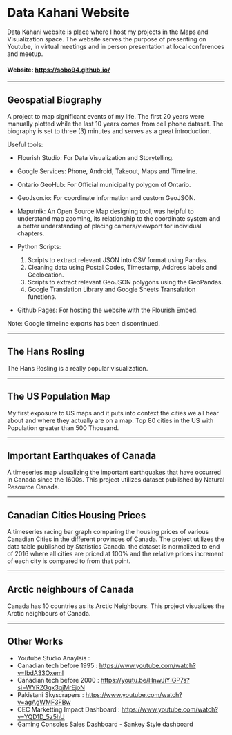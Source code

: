 # Data Kahani Website
Data Kahani website is place where I host my projects in the Maps and Visualization space. The website serves 
the purpose of presenting on Youtube, in virtual meetings and in person presentation at local conferences and
meetup. 

#### Website: https://sobo94.github.io/

----
## Geospatial Biography
A project to map significant events of my life. The first 20 years were manually plotted while the last 10 years comes
from cell phone dataset. The biography is set to three (3) minutes and serves as a great introduction.

Useful tools:
- Flourish Studio: For Data Visualization and Storytelling.
- Google Services: Phone, Android, Takeout, Maps and Timeline. 
- Ontario GeoHub:  For Official municipality polygon of Ontario.
- GeoJson.io:  For coordinate information and custom GeoJSON.
- Maputnik: An Open Source Map designing tool, was helpful to understand map zooming, its relationship
  to the coordinate system and a better understanding of placing camera/viewport for individual chapters.  
- Python Scripts: 
	1) Scripts to extract relevant JSON into CSV format using Pandas. 
	2) Cleaning data using Postal Codes, Timestamp, Address labels and Geolocation. 
	3) Scripts to extract relevant GeoJSON polygons using the GeoPandas.
	4) Google Translation Library and Google Sheets Transalation functions. 

- Github Pages: For hosting the website with the Flourish Embed.

Note: Google timeline exports has been discontinued. 

----
## The Hans Rosling
The Hans Rosling is a really popular visualization. 

----
## The US Population Map
 My first exposure to US maps and it puts into context the cities we all hear about and where they 
 actually are on a map. Top 80 cities in the US with Population greater than 500 Thousand.

----
## Important Earthquakes of Canada
A timeseries map visualizing the important earthquakes that have occurred in Canada since the 1600s. 
This project utilizes dataset published by Natural Resource Canada.

----
## Canadian Cities Housing Prices
A timeseries racing bar graph comparing the housing prices of various Canadian Cities in the 
different provinces of Canada. The project utilizes the data table published by Statistics Canada.
the dataset is normalized to end of 2016 where all cities are priced at 100% and the relative prices
increment of each city is compared to from that point.

----
## Arctic neighbours of Canada
Canada has 10 countries as its Arctic Neighbours. This project visualizes the Arctic neighbours of Canada.

----
## Other Works

- Youtube Studio Anaylsis : 
- Canadian tech before 1995 : https://www.youtube.com/watch?v=IbdA33OxemI
- Canadian tech before 2000 : https://youtu.be/HnwJiYIGP7s?si=WYRZGgx3qjMrEjoN
- Pakistani Skyscrapers : https://www.youtube.com/watch?v=agAgWMF3FBw
- CEC Marketting Impact Dashboard : https://www.youtube.com/watch?v=YQD1D_5z5hU
- Gaming Consoles Sales Dashboard - Sankey Style dashboard
